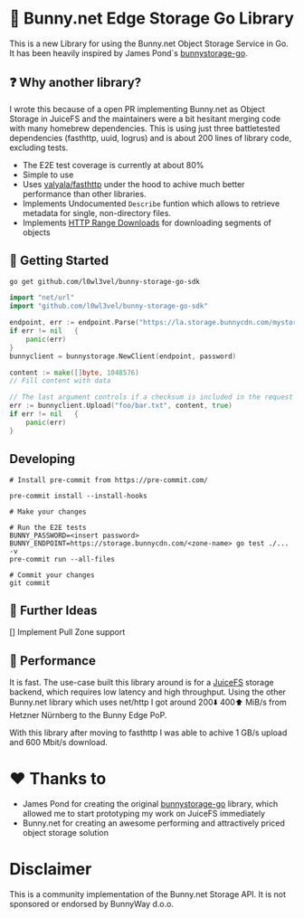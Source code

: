 # 🐇 Bunny.net Edge Storage Go Library

This is a new Library for using the Bunny.net Object Storage Service in Go. It has been heavily inspired by James Pond`s [bunnystorage-go](https://sr.ht/~jamesponddotco/bunnystorage-go/).


## ❓ Why another library?

I wrote this because of a open PR implementing Bunny.net as Object Storage in JuiceFS and the maintainers were a bit hesitant merging code with many homebrew dependencies. This is using just three battletested dependencies (fasthttp, uuid, logrus) and is about 200 lines of library code, excluding tests.

- The E2E test coverage is currently at about 80%
- Simple to use
- Uses [valyala/fasthttp](https://github.com/valyala/fasthttp) under the hood to achive much better performance than other libraries.
- Implements Undocumented `Describe` funtion which allows to retrieve metadata for single, non-directory files.
- Implements [HTTP Range Downloads](https://developer.mozilla.org/en-US/docs/Web/HTTP/Range_requests) for downloading segments of objects


## 🦾 Getting Started

```bash
go get github.com/l0wl3vel/bunny-storage-go-sdk
```

```go
import "net/url"
import "github.com/l0wl3vel/bunny-storage-go-sdk"

endpoint, err := endpoint.Parse("https://la.storage.bunnycdn.com/mystoragezone/")
if err != nil	{
    panic(err)
}
bunnyclient = bunnystorage.NewClient(endpoint, password)

content := make([]byte, 1048576)
// Fill content with data

// The last argument controls if a checksum is included in the request
err := bunnyclient.Upload("foo/bar.txt", content, true)
if err != nil 	{
	panic(err)
}

```

## Developing

```
# Install pre-commit from https://pre-commit.com/

pre-commit install --install-hooks

# Make your changes

# Run the E2E tests
BUNNY_PASSWORD=<insert password> BUNNY_ENDPOINT=https://storage.bunnycdn.com/<zone-name> go test ./... -v
pre-commit run --all-files

# Commit your changes
git commit
```

## 🤔 Further Ideas

[] Implement Pull Zone support

## 🚀 Performance

It is fast. The use-case built this library around is for a [JuiceFS](https://github.com/juicedata/juicefs) storage backend, which requires low latency and high throughput. Using the other Bunny.net library which uses net/http I got around 200⬇️ 400⬆️ MiB/s from Hetzner Nürnberg to the Bunny Edge PoP.

With this library after moving to fasthttp I was able to achive 1 GB/s upload and 600 Mbit/s download.


# ❤️ Thanks to

- James Pond for creating the original [bunnystorage-go](https://sr.ht/~jamesponddotco/bunnystorage-go/) library, which allowed me to start prototyping my work on JuiceFS immediately
- Bunny.net for creating an awesome performing and attractively priced object storage solution

# Disclaimer

This is a community implementation of the Bunny.net Storage API. It is not sponsored or endorsed by BunnyWay d.o.o.
